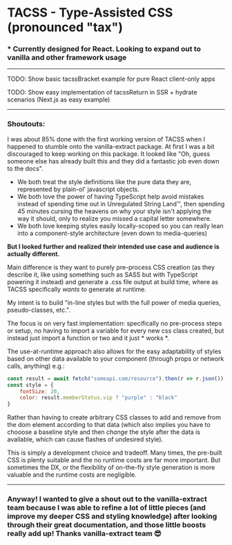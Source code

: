 # TACSS - Type-Assisted CSS (pronounced "tax")

### * Currently designed for React. Looking to expand out to vanilla and other framework usage
 
---

TODO: Show basic tacssBracket example for pure React client-only apps

TODO: Show easy implementation of tacssReturn in SSR + hydrate scenarios (Next.js as easy example)

---
### Shoutouts:

I was about 85% done with the first working version of TACSS when I happened to stumble onto the vanilla-extract package. At first I was a bit discouraged to keep working on this package. It looked like "Oh, guess someone else has already built this and they did a fantastic job even down to the docs". 

- We both treat the style definitions like the pure data they are, represented by plain-ol' javascript objects. 
- We both love the power of having TypeScript help avoid mistakes instead of spending time out in Unregulated String Land™, then spending 45 minutes cursing the heavens on why your style isn't applying the way it should, only to realize you missed a capital letter somewhere. 
- We both love keeping styles easily locally-scoped so you can really lean into a component-style architecture (even down to media-queries)

**But I looked further and realized their intended use case and audience is actually different.** 

Main difference is they want to purely pre-process CSS creation (as they describe it, like using something such as SASS but with TypeScript powering it instead) and generate a .css file output at build time, where as TACSS specifically *wants* to generate at runtime. 

My intent is to build "in-line styles but with the full power of media queries, pseudo-classes, etc.". 

The focus is on very fast implementation: specifically no pre-process steps or setup, no having to import a variable for every new css class created, but instead just import a function or two and it just * works *. 

The use-at-runtime approach also allows for the easy adaptability of styles based on other data available to your component (through props or network calls, anything) e.g.:
```js
const result = await fetch("someapi.com/resource").then(r => r.json());
const style = {
    fontSize: 20,
    color: result.memberStatus.vip ? "purple" : "black"
}
```
Rather than having to create arbitrary CSS classes to add and remove from the dom element according to that data (which also implies you have to chooose a baseline style and then *change* the style after the data is available, which can cause flashes of undesired style).

This is simply a development choice and tradeoff. Many times, the pre-built CSS is plenty suitable and the no runtime costs are far more important. But sometimes the DX, or the flexibility of on-the-fly style generation is more valuable and the runtime costs are negligible. 

----

### Anyway! I wanted to give a shout out to the vanilla-extract team because I was able to refine a lot of little pieces (and improve my deeper CSS and styling knowledge) after looking through their great documentation, and those little boosts really add up! Thanks vanilla-extract team 😎